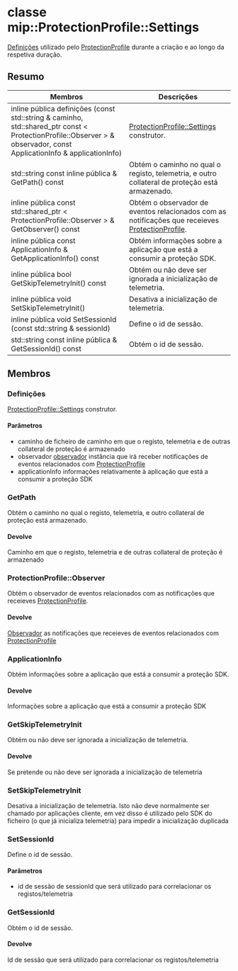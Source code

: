 # <a name="class-mipprotectionprofilesettings"></a>classe mip::ProtectionProfile::Settings 
[Definições](#classmip_1_1_protection_profile_1_1_settings) utilizado pelo [ProtectionProfile](#classmip_1_1_protection_profile) durante a criação e ao longo da respetiva duração.
  
## <a name="summary"></a>Resumo
 Membros                        | Descrições                                
--------------------------------|---------------------------------------------
inline pública definições (const std::string & caminho, std::shared_ptr const < ProtectionProfile::Observer > & observador, const ApplicationInfo & applicationInfo)  |  [ProtectionProfile::Settings](#classmip_1_1_protection_profile_1_1_settings) construtor.
std::string const inline pública & GetPath() const  |  Obtém o caminho no qual o registo, telemetria, e outro collateral de proteção está armazenado.
inline pública const std::shared_ptr < ProtectionProfile::Observer > & GetObserver() const  |  Obtém o observador de eventos relacionados com as notificações que receieves [ProtectionProfile](#classmip_1_1_protection_profile).
inline pública const ApplicationInfo & GetApplicationInfo() const  |  Obtém informações sobre a aplicação que está a consumir a proteção SDK.
inline pública bool GetSkipTelemetryInit() const  |  Obtém ou não deve ser ignorada a inicialização de telemetria.
inline pública void SetSkipTelemetryInit()  |  Desativa a inicialização de telemetria.
inline pública void SetSessionId (const std::string & sessionId)  |  Define o id de sessão.
std::string const inline pública & GetSessionId() const  |  Obtém o id de sessão.
  
## <a name="members"></a>Membros
  
### <a name="settings"></a>Definições
[ProtectionProfile::Settings](#classmip_1_1_protection_profile_1_1_settings) construtor.
  
#### <a name="parameters"></a>Parâmetros
* caminho de ficheiro de caminho em que o registo, telemetria e de outras collateral de proteção é armazenado 
* observador [observador](#classmip_1_1_protection_profile_1_1_observer) instância que irá receber notificações de eventos relacionados com [ProtectionProfile](#classmip_1_1_protection_profile)
* applicationInfo informações relativamente à aplicação que está a consumir a proteção SDK
  
### <a name="getpath"></a>GetPath
Obtém o caminho no qual o registo, telemetria, e outro collateral de proteção está armazenado.
  
#### <a name="returns"></a>Devolve
Caminho em que o registo, telemetria e de outras collateral de proteção é armazenado
  
### <a name="protectionprofileobserver"></a>ProtectionProfile::Observer
Obtém o observador de eventos relacionados com as notificações que receieves [ProtectionProfile](#classmip_1_1_protection_profile).
  
#### <a name="returns"></a>Devolve
[Observador](#classmip_1_1_protection_profile_1_1_observer) as notificações que receieves de eventos relacionados com [ProtectionProfile](#classmip_1_1_protection_profile)
  
### <a name="applicationinfo"></a>ApplicationInfo
Obtém informações sobre a aplicação que está a consumir a proteção SDK.
  
#### <a name="returns"></a>Devolve
Informações sobre a aplicação que está a consumir a proteção SDK
  
### <a name="getskiptelemetryinit"></a>GetSkipTelemetryInit
Obtém ou não deve ser ignorada a inicialização de telemetria.
  
#### <a name="returns"></a>Devolve
Se pretende ou não deve ser ignorada a inicialização de telemetria
  
### <a name="setskiptelemetryinit"></a>SetSkipTelemetryInit
Desativa a inicialização de telemetria.
Isto não deve normalmente ser chamado por aplicações cliente, em vez disso é utilizado pelo SDK do ficheiro (o que já inicializa telemetria) para impedir a inicialização duplicada
  
### <a name="setsessionid"></a>SetSessionId
Define o id de sessão.
  
#### <a name="parameters"></a>Parâmetros
* id de sessão de sessionId que será utilizado para correlacionar os registos/telemetria
  
### <a name="getsessionid"></a>GetSessionId
Obtém o id de sessão.
  
#### <a name="returns"></a>Devolve
Id de sessão que será utilizado para correlacionar os registos/telemetria